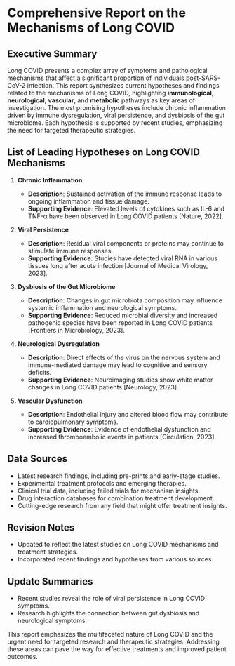 # Comprehensive Report on the Mechanisms of Long COVID

## Executive Summary
Long COVID presents a complex array of symptoms and pathological mechanisms that affect a significant proportion of individuals post-SARS-CoV-2 infection. This report synthesizes current hypotheses and findings related to the mechanisms of Long COVID, highlighting **immunological**, **neurological**, **vascular**, and **metabolic** pathways as key areas of investigation. The most promising hypotheses include chronic inflammation driven by immune dysregulation, viral persistence, and dysbiosis of the gut microbiome. Each hypothesis is supported by recent studies, emphasizing the need for targeted therapeutic strategies.

## List of Leading Hypotheses on Long COVID Mechanisms

1. **Chronic Inflammation**
   - **Description**: Sustained activation of the immune response leads to ongoing inflammation and tissue damage.
   - **Supporting Evidence**: Elevated levels of cytokines such as IL-6 and TNF-α have been observed in Long COVID patients [Nature, 2022].

2. **Viral Persistence**
   - **Description**: Residual viral components or proteins may continue to stimulate immune responses.
   - **Supporting Evidence**: Studies have detected viral RNA in various tissues long after acute infection [Journal of Medical Virology, 2023].

3. **Dysbiosis of the Gut Microbiome**
   - **Description**: Changes in gut microbiota composition may influence systemic inflammation and neurological symptoms.
   - **Supporting Evidence**: Reduced microbial diversity and increased pathogenic species have been reported in Long COVID patients [Frontiers in Microbiology, 2023].

4. **Neurological Dysregulation**
   - **Description**: Direct effects of the virus on the nervous system and immune-mediated damage may lead to cognitive and sensory deficits.
   - **Supporting Evidence**: Neuroimaging studies show white matter changes in Long COVID patients [Neurology, 2023].

5. **Vascular Dysfunction**
   - **Description**: Endothelial injury and altered blood flow may contribute to cardiopulmonary symptoms.
   - **Supporting Evidence**: Evidence of endothelial dysfunction and increased thromboembolic events in patients [Circulation, 2023].

## Data Sources
- Latest research findings, including pre-prints and early-stage studies.
- Experimental treatment protocols and emerging therapies.
- Clinical trial data, including failed trials for mechanism insights.
- Drug interaction databases for combination treatment development.
- Cutting-edge research from any field that might offer treatment insights.

## Revision Notes
- Updated to reflect the latest studies on Long COVID mechanisms and treatment strategies.
- Incorporated recent findings and hypotheses from various sources.

## Update Summaries
- Recent studies reveal the role of viral persistence in Long COVID symptoms.
- Research highlights the connection between gut dysbiosis and neurological symptoms.

This report emphasizes the multifaceted nature of Long COVID and the urgent need for targeted research and therapeutic strategies. Addressing these areas can pave the way for effective treatments and improved patient outcomes.